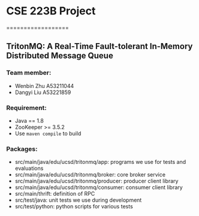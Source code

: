 # CSE 223B Project
==================
## TritonMQ: A Real-Time Fault-tolerant In-Memory Distributed Message Queue

### Team member:
 
- Wenbin Zhu A53211044
- Dangyi Liu A53221859

### Requirement:

- Java == 1.8
- ZooKeeper >=  3.5.2
- Use `maven compile` to build 

### Packages:
- src/main/java/edu/ucsd/tritonmq/app: programs we use for tests and evaluations
- src/main/java/edu/ucsd/tritonmq/broker: core broker service
- src/main/java/edu/ucsd/tritonmq/producer: producer client library
- src/main/java/edu/ucsd/tritonmq/consumer: consumer client library
- src/main/thrift: definition of RPC
- src/test/java: unit tests we use during development
- src/test/python: python scripts for various tests




